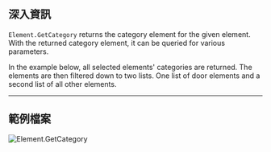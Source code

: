 ## 深入資訊
`Element.GetCategory` returns the category element for the given element. With the returned category element, it can be queried for various parameters.

In the example below, all selected elements' categories are returned. The elements are then filtered down to two lists. One list of door elements and a second list of all other elements.
___
## 範例檔案

![Element.GetCategory](./Revit.Elements.Element.GetCategory_img.jpg)
